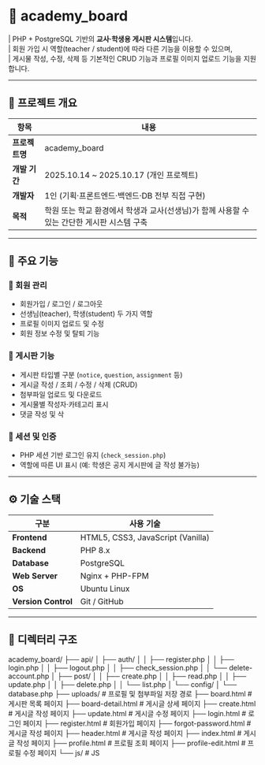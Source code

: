 # 🏫 academy_board

| PHP + PostgreSQL 기반의 **교사·학생용 게시판 시스템**입니다.  
| 회원 가입 시 역할(teacher / student)에 따라 다른 기능을 이용할 수 있으며,  
| 게시물 작성, 수정, 삭제 등 기본적인 CRUD 기능과 프로필 이미지 업로드 기능을 지원합니다.

---

## 📌 프로젝트 개요

| 항목 | 내용 |
|------|------|
| **프로젝트명** | academy_board |
| **개발 기간** | 2025.10.14 ~ 2025.10.17 (개인 프로젝트) |
| **개발자** | 1인 (기획·프론트엔드·백엔드·DB 전부 직접 구현) |
| **목적** | 학원 또는 학교 환경에서 학생과 교사(선생님)가 함께 사용할 수 있는 간단한 게시판 시스템 구축 |

---

## 🧩 주요 기능

### 👤 회원 관리
- 회원가입 / 로그인 / 로그아웃
- 선생님(teacher), 학생(student) 두 가지 역할
- 프로필 이미지 업로드 및 수정
- 회원 정보 수정 및 탈퇴 기능

### 📝 게시판 기능
- 게시판 타입별 구분 (`notice`, `question`, `assignment` 등)
- 게시글 작성 / 조회 / 수정 / 삭제 (CRUD)
- 첨부파일 업로드 및 다운로드
- 게시물별 작성자·카테고리 표시
- 댓글 작성 및 삭

### 💾 세션 및 인증
- PHP 세션 기반 로그인 유지 (`check_session.php`)
- 역할에 따른 UI 표시 (예: 학생은 공지 게시판에 글 작성 불가능)

---

## ⚙️ 기술 스택

| 구분 | 사용 기술 |
|------|------------|
| **Frontend** | HTML5, CSS3, JavaScript (Vanilla) |
| **Backend** | PHP 8.x |
| **Database** | PostgreSQL |
| **Web Server** | Nginx + PHP-FPM |
| **OS** | Ubuntu Linux |
| **Version Control** | Git / GitHub |

---

## 🧱 디렉터리 구조

academy_board/
├── api/
│   ├── auth/
│   │   ├── register.php
│   │   ├── login.php
│   │   ├── logout.php
│   │   ├── check_session.php
│   │   └── delete-account.php
│   ├── post/
│   │   ├── create.php
│   │   ├── read.php
│   │   ├── update.php
│   │   ├── delete.php
│   │   └── list.php
│   └── config/
│       └── database.php
├── uploads/              # 프로필 및 첨부파일 저장 경로
├── board.html            # 게시판 목록 페이지
├── board-detail.html     # 게시글 상세 페이지
├── create.html           # 게시글 작성 페이지
├── update.html           # 게시글 수정 페이지
├── login.html            # 로그인 페이지
├── register.html         # 회원가입 페이지
├── forgot-password.html  # 게시글 작성 페이지
├── header.html           # 게시글 작성 페이지
├── index.html            # 게시글 작성 페이지
├── profile.html          # 프로필 조회 페이지
├── profile-edit.html     # 프로필 수정 페이지
└── js/                   # JS
